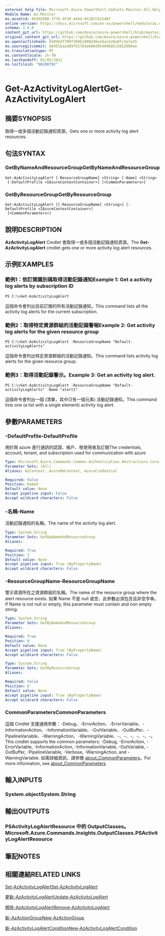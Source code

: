 ```yaml
---
external help file: Microsoft.Azure.PowerShell.Cmdlets.Monitor.dll-Help.xml
Module Name: Az.Monitor
ms.assetid: 85492E00-3776-4F20-A444-9C28CC6154B7
online version: https://docs.microsoft.com/en-us/powershell/module/az.monitor/get-azactivitylogalert
schema: 2.0.0
content_git_url: https://github.com/Azure/azure-powershell/blob/master/src/Monitor/Monitor/help/Get-AzActivityLogAlert.md
original_content_git_url: https://github.com/Azure/azure-powershell/blob/master/src/Monitor/Monitor/help/Get-AzActivityLogAlert.md
ms.openlocfilehash: 030564f700f399b1880d36e4dac628a9fc3efa35
ms.sourcegitcommit: 68451baa389791703e666d95469602c5652609ee
ms.translationtype: MT
ms.contentlocale: zh-TW
ms.lasthandoff: 01/05/2021
ms.locfileid: "98288792"
---
```

# <span data-ttu-id="311ea-101">Get-AzActivityLogAlert</span><span class="sxs-lookup"><span data-stu-id="311ea-101">Get-AzActivityLogAlert</span></span>

## <span data-ttu-id="311ea-102">摘要</span><span class="sxs-lookup"><span data-stu-id="311ea-102">SYNOPSIS</span></span>
<span data-ttu-id="311ea-103">取得一或多個活動記錄通知資源。</span><span class="sxs-lookup"><span data-stu-id="311ea-103">Gets one or more activity log alert resources.</span></span>

## <span data-ttu-id="311ea-104">句法</span><span class="sxs-lookup"><span data-stu-id="311ea-104">SYNTAX</span></span>

### <span data-ttu-id="311ea-105">GetByNameAndResourceGroup</span><span class="sxs-lookup"><span data-stu-id="311ea-105">GetByNameAndResourceGroup</span></span>
```
Get-AzActivityLogAlert [-ResourceGroupName] <String> [-Name] <String>
 [-DefaultProfile <IAzureContextContainer>] [<CommonParameters>]
```

### <span data-ttu-id="311ea-106">GetByResourceGroup</span><span class="sxs-lookup"><span data-stu-id="311ea-106">GetByResourceGroup</span></span>
```
Get-AzActivityLogAlert [[-ResourceGroupName] <String>] [-DefaultProfile <IAzureContextContainer>]
 [<CommonParameters>]
```

## <span data-ttu-id="311ea-107">說明</span><span class="sxs-lookup"><span data-stu-id="311ea-107">DESCRIPTION</span></span>
<span data-ttu-id="311ea-108">**AzActivityLogAlert** Cmdlet 會取得一或多個活動記錄通知資源。</span><span class="sxs-lookup"><span data-stu-id="311ea-108">The **Get-AzActivityLogAlert** cmdlet gets one or more activity log alert resources.</span></span>

## <span data-ttu-id="311ea-109">示例</span><span class="sxs-lookup"><span data-stu-id="311ea-109">EXAMPLES</span></span>

### <span data-ttu-id="311ea-110">範例1：依訂閱識別碼取得活動記錄通知</span><span class="sxs-lookup"><span data-stu-id="311ea-110">Example 1: Get a activity log alerts by subscription ID</span></span>
```
PS C:\>Get-AzActivityLogAlert
```

<span data-ttu-id="311ea-111">這個命令會列出目前訂閱的所有活動記錄通知。</span><span class="sxs-lookup"><span data-stu-id="311ea-111">This command lists all the activity log alerts for the current subscription.</span></span>

### <span data-ttu-id="311ea-112">範例2：取得特定資源群組的活動記錄警報</span><span class="sxs-lookup"><span data-stu-id="311ea-112">Example 2: Get activity log alerts for the given resource group</span></span>
```
PS C:\>Get-AzActivityLogAlert -ResourceGroupName "Default-activityLogAlerts"
```

<span data-ttu-id="311ea-113">這個命令會列出特定資源群組的活動記錄通知。</span><span class="sxs-lookup"><span data-stu-id="311ea-113">This command lists activity log alerts for the given resource group.</span></span>

### <span data-ttu-id="311ea-114">範例3：取得活動記錄警示。</span><span class="sxs-lookup"><span data-stu-id="311ea-114">Example 3: Get an activity log alert.</span></span>
```
PS C:\>Get-AzActivityLogAlert -ResourceGroupName "Default-activityLogAlerts" -Name "alert1"
```

<span data-ttu-id="311ea-115">這個命令會列出一個 (清單，其中只有一個元素) 活動記錄通知。</span><span class="sxs-lookup"><span data-stu-id="311ea-115">This command lists one (a list with a single element) activity log alert.</span></span>

## <span data-ttu-id="311ea-116">參數</span><span class="sxs-lookup"><span data-stu-id="311ea-116">PARAMETERS</span></span>

### <span data-ttu-id="311ea-117">-DefaultProfile</span><span class="sxs-lookup"><span data-stu-id="311ea-117">-DefaultProfile</span></span>
<span data-ttu-id="311ea-118">用於與 azure 進行通訊的認證、帳戶、租使用者及訂閱</span><span class="sxs-lookup"><span data-stu-id="311ea-118">The credentials, account, tenant, and subscription used for communication with azure</span></span>

```yaml
Type: Microsoft.Azure.Commands.Common.Authentication.Abstractions.Core.IAzureContextContainer
Parameter Sets: (All)
Aliases: AzContext, AzureRmContext, AzureCredential

Required: False
Position: Named
Default value: None
Accept pipeline input: False
Accept wildcard characters: False
```

### <span data-ttu-id="311ea-119">-名稱</span><span class="sxs-lookup"><span data-stu-id="311ea-119">-Name</span></span>
<span data-ttu-id="311ea-120">活動記錄通知的名稱。</span><span class="sxs-lookup"><span data-stu-id="311ea-120">The name of the activity log alert.</span></span>

```yaml
Type: System.String
Parameter Sets: GetByNameAndResourceGroup
Aliases:

Required: True
Position: 1
Default value: None
Accept pipeline input: True (ByPropertyName)
Accept wildcard characters: False
```

### <span data-ttu-id="311ea-121">-ResourceGroupName</span><span class="sxs-lookup"><span data-stu-id="311ea-121">-ResourceGroupName</span></span>
<span data-ttu-id="311ea-122">警示資源所在之資源群組的名稱。</span><span class="sxs-lookup"><span data-stu-id="311ea-122">The name of the resource group where the alert resource exists.</span></span>
<span data-ttu-id="311ea-123">如果 Name 不是 null 或空，此參數必須包含且非空字串。</span><span class="sxs-lookup"><span data-stu-id="311ea-123">If Name is not null or empty, this parameter must contain and non empty string.</span></span>

```yaml
Type: System.String
Parameter Sets: GetByNameAndResourceGroup
Aliases:

Required: True
Position: 0
Default value: None
Accept pipeline input: True (ByPropertyName)
Accept wildcard characters: False
```

```yaml
Type: System.String
Parameter Sets: GetByResourceGroup
Aliases:

Required: False
Position: 0
Default value: None
Accept pipeline input: True (ByPropertyName)
Accept wildcard characters: False
```

### <span data-ttu-id="311ea-124">CommonParameters</span><span class="sxs-lookup"><span data-stu-id="311ea-124">CommonParameters</span></span>
<span data-ttu-id="311ea-125">這個 Cmdlet 支援通用參數：-Debug、-ErrorAction、-ErrorVariable、-InformationAction、-InformationVariable、-OutVariable、-OutBuffer、-PipelineVariable、-WarningAction、-WarningVariable、-、-、-、-、-、-。</span><span class="sxs-lookup"><span data-stu-id="311ea-125">This cmdlet supports the common parameters: -Debug, -ErrorAction, -ErrorVariable, -InformationAction, -InformationVariable, -OutVariable, -OutBuffer, -PipelineVariable, -Verbose, -WarningAction, and -WarningVariable.</span></span> <span data-ttu-id="311ea-126">如需詳細資訊，請參閱 [about_CommonParameters](http://go.microsoft.com/fwlink/?LinkID=113216)。</span><span class="sxs-lookup"><span data-stu-id="311ea-126">For more information, see [about_CommonParameters](http://go.microsoft.com/fwlink/?LinkID=113216).</span></span>

## <span data-ttu-id="311ea-127">輸入</span><span class="sxs-lookup"><span data-stu-id="311ea-127">INPUTS</span></span>

### <span data-ttu-id="311ea-128">System.object</span><span class="sxs-lookup"><span data-stu-id="311ea-128">System.String</span></span>

## <span data-ttu-id="311ea-129">輸出</span><span class="sxs-lookup"><span data-stu-id="311ea-129">OUTPUTS</span></span>

### <span data-ttu-id="311ea-130">PSActivityLogAlertResource 中的 OutputClasses。</span><span class="sxs-lookup"><span data-stu-id="311ea-130">Microsoft.Azure.Commands.Insights.OutputClasses.PSActivityLogAlertResource</span></span>

## <span data-ttu-id="311ea-131">筆記</span><span class="sxs-lookup"><span data-stu-id="311ea-131">NOTES</span></span>

## <span data-ttu-id="311ea-132">相關連結</span><span class="sxs-lookup"><span data-stu-id="311ea-132">RELATED LINKS</span></span>

[<span data-ttu-id="311ea-133">Set-AzActivityLogAlert</span><span class="sxs-lookup"><span data-stu-id="311ea-133">Set-AzActivityLogAlert</span></span>](./Set-AzActivityLogAlert.md)

[<span data-ttu-id="311ea-134">更新-AzActivityLogAlert</span><span class="sxs-lookup"><span data-stu-id="311ea-134">Update-AzActivityLogAlert</span></span>](./Update-AzActivityLogAlert.md)

[<span data-ttu-id="311ea-135">移除-AzActivityLogAlert</span><span class="sxs-lookup"><span data-stu-id="311ea-135">Remove-AzActivityLogAlert</span></span>](./Remove-AzActivityLogAlert.md)

[<span data-ttu-id="311ea-136">新-AzActionGroup</span><span class="sxs-lookup"><span data-stu-id="311ea-136">New-AzActionGroup</span></span>](./New-AzActionGroup.md)

[<span data-ttu-id="311ea-137">新-AzActivityLogAlertCondition</span><span class="sxs-lookup"><span data-stu-id="311ea-137">New-AzActivityLogAlertCondition</span></span>](./New-AzActivityLogAlertCondition.md)

